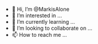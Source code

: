 - 👋 Hi, I’m @MarkisAlone
- 👀 I’m interested in ...
- 🌱 I’m currently learning ...
- 💞️ I’m looking to collaborate on ...
- 📫 How to reach me ...

<!---
MarkisAlone/MarkisAlone is a ✨ special ✨ repository because its `README.md` (this file) appears on your GitHub profile.
You can click the Preview link to take a look at your changes.
--->
